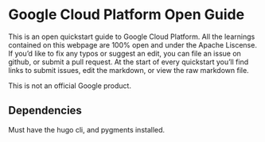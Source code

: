 # Google Cloud Platform Open Guide

This is an open quickstart guide to Google Cloud Platform. All the learnings
contained on this webpage are 100% open and under the Apache Liscense. If you’d
like to fix any typos or suggest an edit, you can file an issue on github, or
submit a pull request. At the start of every quickstart you’ll find links
to submit issues, edit the markdown, or view the raw markdown file.


This is not an official Google product.

## Dependencies

Must have the hugo cli, and pygments installed.
